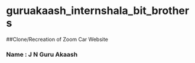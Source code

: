 # guruakaash_internshala_bit_brothers
##Clone/Recreation of Zoom Car Website


### Name : J N Guru Akaash
